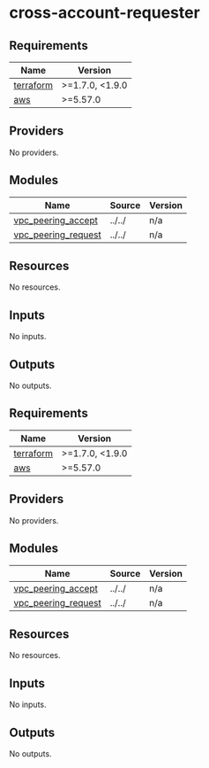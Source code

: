 # cross-account-requester

<!-- BEGINNING OF PRE-COMMIT-TERRAFORM DOCS HOOK -->
## Requirements

| Name | Version |
|------|---------|
| <a name="requirement_terraform"></a> [terraform](#requirement\_terraform) | >=1.7.0, <1.9.0 |
| <a name="requirement_aws"></a> [aws](#requirement\_aws) | >=5.57.0 |

## Providers

No providers.

## Modules

| Name | Source | Version |
|------|--------|---------|
| <a name="module_vpc_peering_accept"></a> [vpc\_peering\_accept](#module\_vpc\_peering\_accept) | ../../ | n/a |
| <a name="module_vpc_peering_request"></a> [vpc\_peering\_request](#module\_vpc\_peering\_request) | ../../ | n/a |

## Resources

No resources.

## Inputs

No inputs.

## Outputs

No outputs.
<!-- END OF PRE-COMMIT-TERRAFORM DOCS HOOK -->

<!-- BEGIN_TF_DOCS -->
## Requirements

| Name | Version |
|------|---------|
| <a name="requirement_terraform"></a> [terraform](#requirement\_terraform) | >=1.7.0, <1.9.0 |
| <a name="requirement_aws"></a> [aws](#requirement\_aws) | >=5.57.0 |

## Providers

No providers.

## Modules

| Name | Source | Version |
|------|--------|---------|
| <a name="module_vpc_peering_accept"></a> [vpc\_peering\_accept](#module\_vpc\_peering\_accept) | ../../ | n/a |
| <a name="module_vpc_peering_request"></a> [vpc\_peering\_request](#module\_vpc\_peering\_request) | ../../ | n/a |

## Resources

No resources.

## Inputs

No inputs.

## Outputs

No outputs.
<!-- END_TF_DOCS -->
